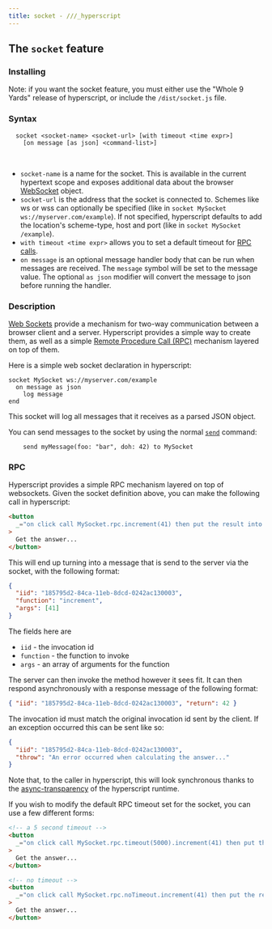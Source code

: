 ```yaml
---
title: socket - ///_hyperscript
---
```


## The `socket` feature

### Installing

Note: if you want the socket feature, you must either use the "Whole 9 Yards" release of hyperscript, or include the `/dist/socket.js` file.

### Syntax

```
  socket <socket-name> <socket-url> [with timeout <time expr>]
    [on message [as json] <command-list>]
```

<br/>

- `socket-name` is a name for the socket. This is available in the current hypertext scope and exposes additional data about the browser [WebSocket](https://developer.mozilla.org/en-US/docs/Web/API/WebSockets_API) object.
- `socket-url` is the address that the socket is connected to. Schemes like ws or wss can optionally be specified (like in `socket MySocket ws://myserver.com/example`). If not specified, hyperscript defaults to add the location's scheme-type, host and port (like in `socket MySocket /example`).
- `with timeout <time expr>` allows you to set a default timeout for [RPC calls](#rpc).
- `on message` is an optional message handler body that can be run when messages are received. The `message` symbol
  will be set to the message value. The optional `as json` modifier will convert the message to json before running
  the handler.

### Description

[Web Sockets](https://developer.mozilla.org/en-US/docs/Web/API/WebSockets_API) provide a mechanism for two-way communication
between a browser client and a server. Hyperscript provides a simple way to create them, as well as a simple
[Remote Procedure Call (RPC)](#rpc) mechanism layered on top of them.

Here is a simple web socket declaration in hyperscript:

```hyperscript
socket MySocket ws://myserver.com/example
  on message as json
    log message
end
```

This socket will log all messages that it receives as a parsed JSON object.

You can send messages to the socket by using the normal [`send`](/commands/send) command:

```hyperscript
    send myMessage(foo: "bar", doh: 42) to MySocket
```

### RPC

Hyperscript provides a simple RPC mechanism layered on top of websockets. Given the socket definition above, you can
make the following call in hyperscript:

```html
<button
  _="on click call MySocket.rpc.increment(41) then put the result into me"
>
  Get the answer...
</button>
```

This will end up turning into a message that is send to the server via the socket, with the following format:

```json
{
  "iid": "185795d2-84ca-11eb-8dcd-0242ac130003",
  "function": "increment",
  "args": [41]
}
```

The fields here are

- `iid` - the invocation id
- `function` - the function to invoke
- `args` - an array of arguments for the function

The server can then invoke the method however it sees fit. It can then respond asynchronously with a response message
of the following format:

```json
{ "iid": "185795d2-84ca-11eb-8dcd-0242ac130003", "return": 42 }
```

The invocation id must match the original invocation id sent by the client. If an exception occurred this can be
sent like so:

```json
{
  "iid": "185795d2-84ca-11eb-8dcd-0242ac130003",
  "throw": "An error occurred when calculating the answer..."
}
```

Note that, to the caller in hyperscript, this will look synchronous thanks to the [async-transparency](/docs#async)
of the hyperscript runtime.

If you wish to modify the default RPC timeout set for the socket, you can use a few different forms:

```html
<!-- a 5 second timeout -->
<button
  _="on click call MySocket.rpc.timeout(5000).increment(41) then put the result into me"
>
  Get the answer...
</button>

<!-- no timeout -->
<button
  _="on click call MySocket.rpc.noTimeout.increment(41) then put the result into me"
>
  Get the answer...
</button>
```
